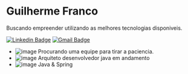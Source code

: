 # Guilherme Franco
Buscando empreender utilizando as melhores tecnologias disponiveis. 

[![Linkedin Badge](https://img.shields.io/badge/-LinkedIn-blue?style=for-the-badge&logo=Linkedin&logoColor=white&link=https://www.linkedin.com/in/guilherme-franco-21792a135/)](https://www.linkedin.com/in/guilherme-franco-21792a135/)
[![Gmail Badge](https://img.shields.io/badge/-Gmail-c14438?style=for-the-badge&logo=Gmail&logoColor=white&link=mailto:mailto:oguilhermefranco@gmail.com)](mailto:oguilhermefranco.com)

- ![image](https://user-images.githubusercontent.com/94026036/235725959-2bd88454-2d77-4a77-93dc-b964955b0417.png) Procurando uma equipe para tirar a paciencia.
- ![image](https://user-images.githubusercontent.com/94026036/235726191-82cb5ee5-70f4-4acc-ad1d-8aa10b751579.png) Arquiteto desenvolvedor java em andamento
- ![image](https://user-images.githubusercontent.com/94026036/235726577-11bb3208-cb99-4b0a-95d8-fe2fd7b0545d.png) Java & Spring
